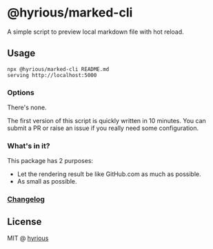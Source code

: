 # @hyrious/marked-cli

A simple script to preview local markdown file with hot reload.

## Usage

    npx @hyrious/marked-cli README.md
    serving http://localhost:5000

### Options

There's none.

The first version of this script is quickly written in 10 minutes.
You can submit a PR or raise an issue if you really need some configuration.

### What's in it?

This package has 2 purposes:

- Let the rendering result be like GitHub.com as much as possible.
- As small as possible.

### [Changelog](./CHANGELOG.md)

## License

MIT @ [hyrious](https://github.com/hyrious)
